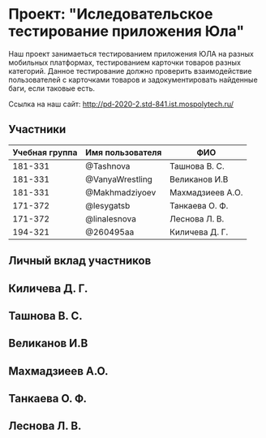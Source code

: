 # Проект: "Иследовательское тестирование приложения Юла"

Наш проект занимаеться тестированием приложения ЮЛА на разных мобильных платформах, тестированием карточки товаров разных категорий.
Данное тестирование должно проверить взаимодействие пользователей с карточками товаров и задокументировать найденные баги, если таковые есть.

Ссылка на наш сайт: http://pd-2020-2.std-841.ist.mospolytech.ru/

## Участники

| Учебная группа | Имя пользователя | ФИО                      |
|----------------|------------------|--------------------------|
| 181-331        | @Tashnova        | Ташнова В. С.            | 
| 181-331        | @VanyaWrestling  | Великанов И.В            |
| 181-331        | @Makhmadziyoev   | Махмадзиеев А.О.         |
| 171-372        | @lesygatsb       | Танкаева О. Ф.           |
| 171-372        | @linalesnova     | Леснова Л. В.            |
| 194-321        | @260495aa        | Киличева  Д. Г.          |

## Личный вклад участников
## Киличева  Д. Г.

## Ташнова В. С.  

## Великанов И.В  

## Махмадзиеев А.О.  

## Танкаева О. Ф. 

## Леснова Л. В. 





